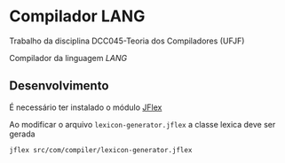 # Compilador LANG

Trabalho da disciplina DCC045-Teoria dos Compiladores (UFJF)

Compilador da linguagem _LANG_

## Desenvolvimento

É necessário ter instalado o módulo [JFlex](https://www.jflex.de/) 

Ao modificar o arquivo `lexicon-generator.jflex` a classe lexica deve ser gerada

```bash
jflex src/com/compiler/lexicon-generator.jflex
```